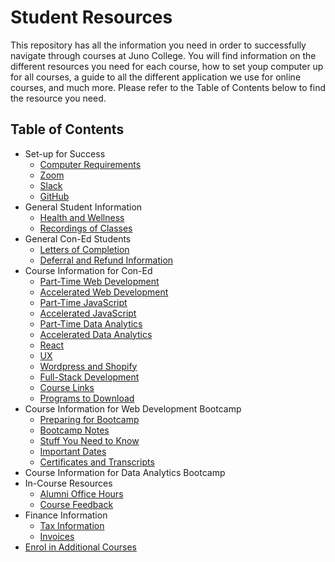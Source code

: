 # Student Resources
This repository has all the information you need in order to successfully navigate through courses at Juno College. You will find information on the different resources you need for each course, how to set youp computer up for all courses, a guide to all the different application we use for online courses, and much more. Please refer to the Table of Contents below to find the resource you need. 

## Table of Contents
- Set-up for Success
  - [Computer Requirements](./computer-requirements.md) 
  - [Zoom](./Zoom.md)
  - [Slack](./Slack.md)
  - [GitHub](./GitHub.md)
- General Student Information
  - [Health and Wellness](./juno-student-resources-for-self-care.md)
  - [Recordings of Classes](./recordings.md)
- General Con-Ed Students
  - [Letters of Completion](./letter-of-completion.md)
  - [Deferral and Refund Information](./deferral.md)
- Course Information for Con-Ed
  - [Part-Time Web Development](./part-time-web-development.md)
  - [Accelerated Web Development](./accelerated-web-development.md)
  - [Part-Time JavaScript](./part-time-javascript.md)
  - [Accelerated JavaScript](./accelerated-javascript.md)
  - [Part-Time Data Analytics](./part-time-data.md)
  - [Accelerated Data Analytics](./accelerated-data.md)
  - [React](./react.md)
  - [UX](./ux.md)
  - [Wordpress and Shopify](./wordpress.md)
  - [Full-Stack Development](./full-stack.md)
  - [Course Links](./course-links.md)
  - [Programs to Download](./downloads.md)
- Course Information for Web Development Bootcamp
  - [Preparing for Bootcamp](./preparing-for-bootcamp.md)
  - [Bootcamp Notes](https://github.com/HackerYou/bootcamp-notes)
  - [Stuff You Need to Know](https://github.com/HackerYou/bootcamp-notes/tree/main/stuff-you-need-to-know)
  - [Important Dates](https://github.com/HackerYou/bootcamp-notes/blob/main/stuff-you-need-to-know/important-dates.md)
  - [Certificates and Transcripts](./certificates-transcripts.md)
- Course Information for Data Analytics Bootcamp
- In-Course Resources
  - [Alumni Office Hours](./alumni-office-hours.md)
  - [Course Feedback](./course-feedback.md)
- Finance Information
  - [Tax Information](./tax-information.md)
  - [Invoices](./invoices.md)
- [Enrol in Additional Courses](./enrol-for-courses.md)







 
